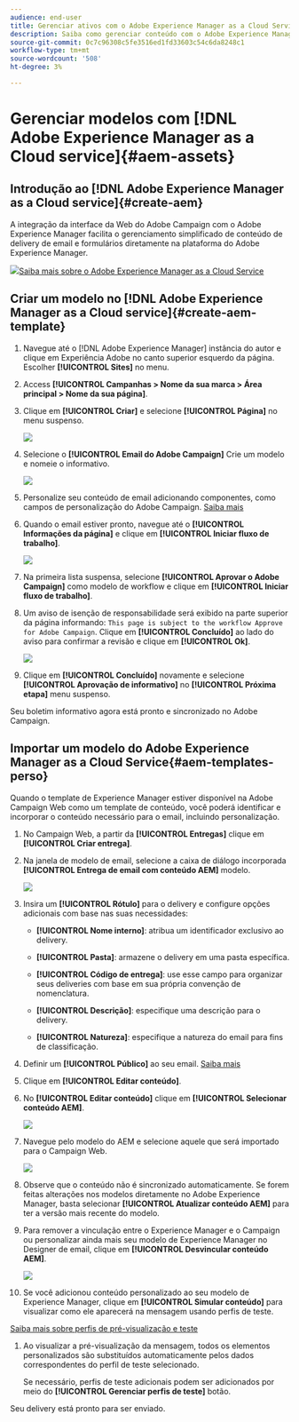 ```yaml
---
audience: end-user
title: Gerenciar ativos com o Adobe Experience Manager as a Cloud Service
description: Saiba como gerenciar conteúdo com o Adobe Experience Manager as a Cloud Service
source-git-commit: 0c7c96308c5fe3516ed1fd33603c54c6da8248c1
workflow-type: tm+mt
source-wordcount: '508'
ht-degree: 3%

---
```


# Gerenciar modelos com [!DNL Adobe Experience Manager as a Cloud service]{#aem-assets}

## Introdução ao [!DNL Adobe Experience Manager as a Cloud service]{#create-aem}

A integração da interface da Web do Adobe Campaign com o Adobe Experience Manager facilita o gerenciamento simplificado de conteúdo de delivery de email e formulários diretamente na plataforma do Adobe Experience Manager.

![](assets/do-not-localize/book.png)[Saiba mais sobre o Adobe Experience Manager as a Cloud Service](https://experienceleague.adobe.com/docs/experience-manager-cloud-service/content/sites/authoring/getting-started/quick-start.html?lang=en)

## Criar um modelo no [!DNL Adobe Experience Manager as a Cloud service]{#create-aem-template}

1. Navegue até o [!DNL Adobe Experience Manager] instância do autor e clique em Experiência Adobe no canto superior esquerdo da página. Escolher **[!UICONTROL Sites]** no menu.

1. Access **[!UICONTROL Campanhas > Nome da sua marca > Área principal > Nome da sua página]**.

1. Clique em **[!UICONTROL Criar]** e selecione **[!UICONTROL Página]** no menu suspenso.

   ![](assets/aem_1.png)

1. Selecione o **[!UICONTROL Email do Adobe Campaign]** Crie um modelo e nomeie o informativo.

   ![](assets/aem_2.png)

1. Personalize seu conteúdo de email adicionando componentes, como campos de personalização do Adobe Campaign. [Saiba mais](https://experienceleague.adobe.com/docs/experience-manager-65/content/sites/authoring/aem-adobe-campaign/campaign.html?lang=en#editing-email-content)

1. Quando o email estiver pronto, navegue até o **[!UICONTROL Informações da página]** e clique em **[!UICONTROL Iniciar fluxo de trabalho]**.

   ![](assets/aem_3.png)

1. Na primeira lista suspensa, selecione **[!UICONTROL Aprovar o Adobe Campaign]** como modelo de workflow e clique em **[!UICONTROL Iniciar fluxo de trabalho]**.

1. Um aviso de isenção de responsabilidade será exibido na parte superior da página informando: `This page is subject to the workflow Approve for Adobe Campaign`. Clique em **[!UICONTROL Concluído]** ao lado do aviso para confirmar a revisão e clique em **[!UICONTROL Ok]**.

   ![](assets/aem_4.png)

1. Clique em **[!UICONTROL Concluído]** novamente e selecione **[!UICONTROL Aprovação de informativo]** no **[!UICONTROL Próxima etapa]** menu suspenso.

Seu boletim informativo agora está pronto e sincronizado no Adobe Campaign.

## Importar um modelo do Adobe Experience Manager as a Cloud Service{#aem-templates-perso}

Quando o template de Experience Manager estiver disponível na Adobe Campaign Web como um template de conteúdo, você poderá identificar e incorporar o conteúdo necessário para o email, incluindo personalização.

1. No Campaign Web, a partir da **[!UICONTROL Entregas]** clique em **[!UICONTROL Criar entrega]**.

1. Na janela de modelo de email, selecione a caixa de diálogo incorporada **[!UICONTROL Entrega de email com conteúdo AEM]** modelo.

   ![](assets/aem_5.png)

1. Insira um **[!UICONTROL Rótulo]** para o delivery e configure opções adicionais com base nas suas necessidades:

   * **[!UICONTROL Nome interno]**: atribua um identificador exclusivo ao delivery.

   * **[!UICONTROL Pasta]**: armazene o delivery em uma pasta específica.

   * **[!UICONTROL Código de entrega]**: use esse campo para organizar seus deliveries com base em sua própria convenção de nomenclatura.

   * **[!UICONTROL Descrição]**: especifique uma descrição para o delivery.

   * **[!UICONTROL Natureza]**: especifique a natureza do email para fins de classificação.

1. Definir um **[!UICONTROL Público]** ao seu email. [Saiba mais](../email/create-email.md#define-audience)

1. Clique em **[!UICONTROL Editar conteúdo]**.

1. No **[!UICONTROL Editar conteúdo]** clique em **[!UICONTROL Selecionar conteúdo AEM]**.

   ![](assets/aem_6.png)

1. Navegue pelo modelo do AEM e selecione aquele que será importado para o Campaign Web.

   ![](assets/aem_8.png)

1. Observe que o conteúdo não é sincronizado automaticamente. Se forem feitas alterações nos modelos diretamente no Adobe Experience Manager, basta selecionar **[!UICONTROL Atualizar conteúdo AEM]** para ter a versão mais recente do modelo.

1. Para remover a vinculação entre o Experience Manager e o Campaign ou personalizar ainda mais seu modelo de Experience Manager no Designer de email, clique em **[!UICONTROL Desvincular conteúdo AEM]**.

   ![](assets/aem_9.png)

1. Se você adicionou conteúdo personalizado ao seu modelo de Experience Manager, clique em **[!UICONTROL Simular conteúdo]** para visualizar como ele aparecerá na mensagem usando perfis de teste.

[Saiba mais sobre perfis de pré-visualização e teste](../preview-test/preview-content.md)

1. Ao visualizar a pré-visualização da mensagem, todos os elementos personalizados são substituídos automaticamente pelos dados correspondentes do perfil de teste selecionado.

   Se necessário, perfis de teste adicionais podem ser adicionados por meio do **[!UICONTROL Gerenciar perfis de teste]** botão.

Seu delivery está pronto para ser enviado.
